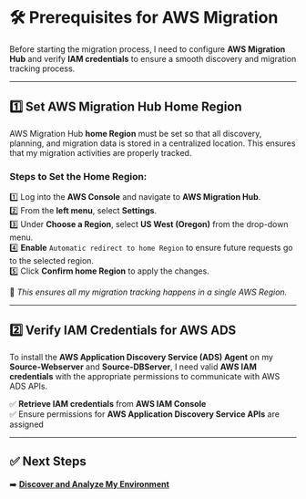 # 🛠️ Prerequisites for AWS Migration  

Before starting the migration process, I need to configure **AWS Migration Hub** and verify **IAM credentials** to ensure a smooth discovery and migration tracking process.

---

## **1️⃣ Set AWS Migration Hub Home Region**  

AWS Migration Hub **home Region** must be set so that all discovery, planning, and migration data is stored in a centralized location. This ensures that my migration activities are properly tracked.

### **Steps to Set the Home Region:**
1️⃣ Log into the **AWS Console** and navigate to **AWS Migration Hub**.  
2️⃣ From the **left menu**, select **Settings**.  
3️⃣ Under **Choose a Region**, select **US West (Oregon)** from the drop-down menu.  
4️⃣ **Enable** `Automatic redirect to home Region` to ensure future requests go to the selected region.  
5️⃣ Click **Confirm home Region** to apply the changes.  

📌 *This ensures all my migration tracking happens in a single AWS Region.*  

---

## **2️⃣ Verify IAM Credentials for AWS ADS**  

To install the **AWS Application Discovery Service (ADS) Agent** on my **Source-Webserver** and **Source-DBServer**, I need valid **AWS IAM credentials** with the appropriate permissions to communicate with AWS ADS APIs.

✅ **Retrieve IAM credentials** from **AWS IAM Console**  
✅ Ensure permissions for **AWS Application Discovery Service APIs** are assigned  

---

## **✅ Next Steps**  
➡️ **[Discover and Analyze My Environment](discovery-and-analysis.md)**  

